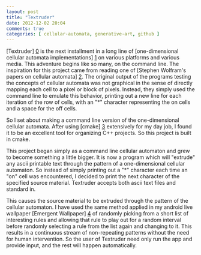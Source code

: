 ```yaml
---
layout: post
title: "Textruder"
date: 2012-12-02 20:04
comments: true
categories: [ cellular-automata, generative-art, github ]
---
```


[Textruder] [0] is the next installment in a long line of [one-dimensional cellular automata implementations] [1] on various platforms and various media. This adventure begins like so many, on the command line. The inspiration for this project came from reading one of [Stephen Wolfram's papers on cellular automata] [2]. The original output of the programs testing the concepts of cellular automata was not graphical in the sense of directly mapping each cell to a pixel or block of pixels. Instead, they simply used the command line to emulate this behavior, printing out a new line for each iteration of the row of cells, with an "*" character representing the on cells and a space for the off cells.

So I set about making a command line version of the one-dimensional cellular automata. After using [cmake] [3] extensively for my day job, I found it to be an excellent tool for organizing C++ projects. So this project is built in cmake.

This project began simply as a command line cellular automaton and grew to become something a little bigger. It is now a program which will "extrude" any ascii printable text through the pattern of a one-dimensional cellular automaton. So instead of simply printing out a "*" character each time an "on" cell was encountered, I decided to print the next character of the specified source material. Textruder accepts both ascii text files and standard in.

This causes the source material to be extruded through the pattern of the cellular automaton. I have used the same method applied in my android live wallpaper [Emergent Wallpaper] [4] of randomly picking from a short list of interesting rules and allowing that rule to play out for a random interval before randomly selecting a rule from the list again and changing to it. This results in a continuous stream of non-repeating patterns without the need for human intervention. So the user of Textruder need only run the app and provide input, and the rest will happen automatically.


[0]: https://github.com/arrogantrobot/textruder "textruder github"
[1]: http://archetyp.al/cellular-automata-rule-explorer "cellular automata rule explorer"
[2]: http://www.stephenwolfram.com/publications/articles/ca/83-cellular/ "wolfram 1983"
[3]: http://www.cmake.org/ "cmake website"
[4]: https://play.google.com/store/apps/details?id=com.farawaylabs.android.emergentwallpaper "Emergent Wallpaper"
